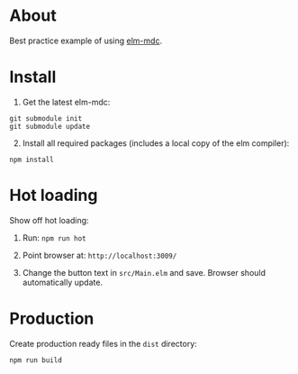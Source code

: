 # About

Best practice example of using
[elm-mdc](https://github.com/aforemny/elm-mdc).


# Install

1. Get the latest elm-mdc:

```
git submodule init
git submodule update
```

2. Install all required packages (includes a local copy of the elm compiler):

```
npm install
```


# Hot loading

Show off hot loading:

1. Run: `npm run hot`

2. Point browser at: `http://localhost:3009/`

3. Change the button text in `src/Main.elm` and save. Browser should automatically update.


# Production

Create production ready files in the `dist` directory:

```
npm run build
```
